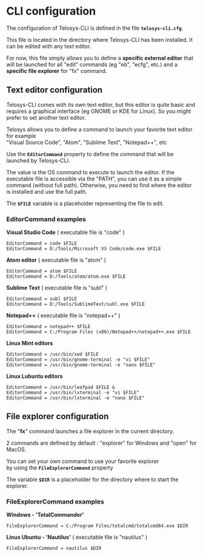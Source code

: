 # CLI configuration

The configuration of Telosys-CLI is defined in the file **`telosys-cli.cfg`**.  &#x20;

This file is located in the directory where Telosys-CLI has been installed.  It can be edited with any text editor.

For now, this file simply allows you to define a **specific external editor** that will be launched  for all "edit" commands (eg "eb", "ecfg", etc.) and a **specific file explorer** for "fx" command.



## Text editor configuration

Telosys-CLI comes with its own text editor, but this editor is quite basic and requires a graphical interface (eg GNOME or KDE for Linux). So you might prefer to set another text editor.

Telosys allows you to define a command to launch your favorite text editor for example     \
&#x20;"Visual Source Code", "Atom", "Sublime Text", "Notepad++", etc

Use the **`EditorCommand`** property to define the command that will be launched by Telosys-CLI.

The value is the OS command to execute to launch the editor. If the executable file is accessible via the "PATH", you can use it as a simple command (without full path). Otherwise, you need to find where the editor is installed and use the full path.

The **`$FILE`** variable is a placeholder representing the file to edit.

### EditorCommand examples

**Visual Studio Code** ( executable file is "code" )

```
EditorCommand = code $FILE
EditorCommand = D:/Tools/Microsoft VS Code/code.exe $FILE 
```

**Atom editor** ( executable file is "atom" )

```
EditorCommand = atom $FILE
EditorCommand = D:/Tools/atom/atom.exe $FILE
```

**Sublime Text** ( executable file is "subl" )

```
EditorCommand = subl $FILE
EditorCommand = D:/Tools/SublimeText/subl.exe $FILE
```

**Notepad++** ( executable file is "notepad++" )

```
EditorCommand = notepad++ $FILE
EditorCommand = C:/Program Files (x86)/Notepad++/notepad++.exe $FILE
```

**Linux Mint editors**

```
EditorCommand = /usr/bin/xed $FILE
EditorCommand = /usr/bin/gnome-terminal -e "vi $FILE"
EditorCommand = /usr/bin/gnome-terminal -e "nano $FILE"
```

**Linux Lubuntu editors**

```
EditorCommand = /usr/bin/leafpad $FILE & 
EditorCommand = /usr/bin/lxterminal -e "vi $FILE"
EditorCommand = /usr/bin/lxterminal -e "nano $FILE"
```



## File explorer configuration&#x20;

The "**fx**" command launches a file explorer in the current directory.&#x20;

2 commands are defined by default : "explorer" for Windows and "open" for MacOS.

You can set your own command to use your favorite explorer   \
by using the  **`FileExplorerCommand`**   property

The variable **`$DIR`** is a placeholder for the directory where to start the explorer.



### FileExplorerCommand examples&#x20;

**Windows - 'TotalCommander'** &#x20;

```
FileExplorerCommand = C:/Program Files/totalcmd/totalcmd64.exe $DIR
```

**Linux Ubuntu - 'Nautilus'** ( executable file is "nautilus" )

```
FileExplorerCommand = nautilus $DIR
```

